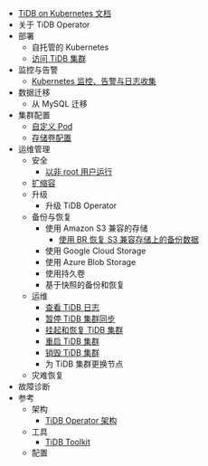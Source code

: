 <!-- markdownlint-disable MD007 -->
<!-- markdownlint-disable MD041 -->

- [TiDB on Kubernetes 文档](https://docs.pingcap.com/zh/tidb-in-kubernetes/dev)
- 关于 TiDB Operator
- 部署
    - 自托管的 Kubernetes
    - [访问 TiDB 集群](access-tidb.md)
- 监控与告警
    - [Kubernetes 监控、告警与日志收集](kubernetes-observability.md)
- 数据迁移
    - 从 MySQL 迁移
- 集群配置
    - [自定义 Pod](overlay.md)
    - [存储卷配置](configure-volume.md)
- 运维管理
    - 安全
      - [以非 root 用户运行](containers-run-as-non-root-user.md)
    - [扩缩容](scale-a-tidb-cluster.md)
    - 升级
        - 升级 TiDB Operator
    - 备份与恢复
        - 使用 Amazon S3 兼容的存储
          - [使用 BR 恢复 S3 兼容存储上的备份数据](restore-from-aws-s3-using-br.md)
        - 使用 Google Cloud Storage
        - 使用 Azure Blob Storage
        - 使用持久卷
        - 基于快照的备份和恢复
    - 运维
        - [查看 TiDB 日志](view-logs.md)
        - [暂停 TiDB 集群同步](pause-sync-of-tidb-cluster.md)
        - [挂起和恢复 TiDB 集群](suspend-tidb-cluster.md)
        - [重启 TiDB 集群](restart-a-tidb-cluster.md)
        - [销毁 TiDB 集群](destroy-a-tidb-cluster.md)
        - 为 TiDB 集群更换节点
    - 灾难恢复
- 故障诊断
- 参考
    - 架构
      - [TiDB Operator 架构](architecture.md)
    - 工具
      - [TiDB Toolkit](tidb-toolkit.md)
    - 配置

